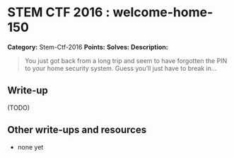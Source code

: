 # STEM CTF 2016 : welcome-home-150

**Category:** Stem-Ctf-2016
**Points:** 
**Solves:** 
**Description:**

> You just got back from a long trip and seem to have forgotten the PIN to your home security system. Guess you’ll just have to break in…

## Write-up

(TODO)

## Other write-ups and resources

* none yet
